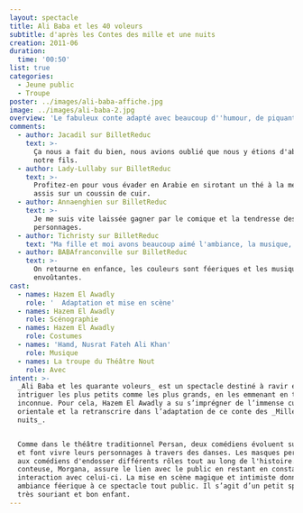 ```yaml
---
layout: spectacle
title: Ali Baba et les 40 voleurs
subtitle: d'après les Contes des mille et une nuits
creation: 2011-06
duration:
  time: '00:50'
list: true
categories:
  - Jeune public
  - Troupe
poster: ../images/ali-baba-affiche.jpg
image: ../images/ali-baba-2.jpg
overview: 'Le fabuleux conte adapté avec beaucoup d''humour, de piquant et de surprises.'
comments:
  - author: Jacadil sur BilletReduc
    text: >-
      Ça nous a fait du bien, nous avions oublié que nous y étions d'abord pour
      notre fils.
  - author: Lady-Lullaby sur BilletReduc
    text: >-
      Profitez-en pour vous évader en Arabie en sirotant un thé à la menthe
      assis sur un coussin de cuir.
  - author: Annaenghien sur BilletReduc
    text: >-
      Je me suis vite laissée gagner par le comique et la tendresse des
      personnages.
  - author: Tichristy sur BilletReduc
    text: "Ma fille et moi avons beaucoup aimé l'ambiance, la musique, la mise en scène et l'interprétation géniale de ce conte\_!!"
  - author: BABAfranconville sur BilletReduc
    text: >-
      On retourne en enfance, les couleurs sont féeriques et les musiques
      envoûtantes.
cast:
  - names: Hazem El Awadly
    role: '  Adaptation et mise en scène'
  - names: Hazem El Awadly
    role: Scénographie
  - names: Hazem El Awadly
    role: Costumes
  - names: 'Hamd, Nusrat Fateh Ali Khan'
    role: Musique
  - names: La troupe du Théâtre Nout
    role: Avec
intent: >-
  _Ali Baba et les quarante voleurs_ est un spectacle destiné à ravir et à
  intriguer les plus petits comme les plus grands, en les emmenant en terre
  inconnue. Pour cela, Hazem El Awadly a su s’imprégner de l’immense culture
  orientale et la retranscrire dans l’adaptation de ce conte des _Mille et une
  nuits_.


  Comme dans le théâtre traditionnel Persan, deux comédiens évoluent sur scène
  et font vivre leurs personnages à travers des danses. Les masques permettent
  aux comédiens d'endosser différents rôles tout au long de l'histoire. Une
  conteuse, Morgana, assure le lien avec le public en restant en constante
  interaction avec celui-ci. La mise en scène magique et intimiste donne une
  ambiance féerique à ce spectacle tout public. Il s’agit d’un petit spectacle
  très souriant et bon enfant.
---
```


